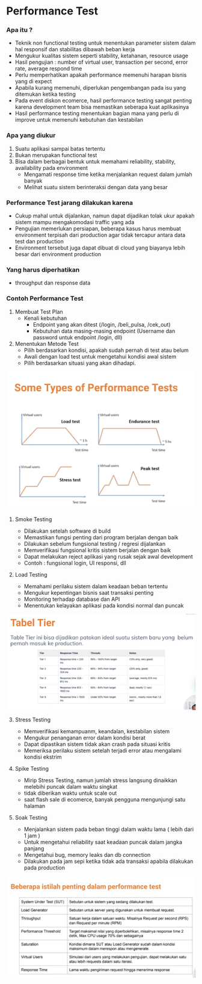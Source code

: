 # Performance Test

### Apa itu ?
- Teknik non functional testing untuk menentukan parameter sistem dalam hal responsif dan stabilitas dibawah beban kerja
- Mengukur kualitas sistem seperti stability, ketahanan, resource usage
- Hasil pengujian : number of virtual user, transaction per second, error rate, average respond time
- Perlu memperhatikan apakah performance memenuhi harapan bisnis yang di expect
- Apabila kurang memenuhi, diperlukan pengembangan pada isu yang ditemukan ketika testing
- Pada event diskon ecomerce, hasil performance testing sangat penting karena development team bisa memastikan seberapa kuat aplikasinya
- Hasil performance testing menentukan bagian mana yang perlu di improve untuk memenuhi kebutuhan dan kestabilan

### Apa yang diukur
1. Suatu aplikasi sampai batas tertentu
2. Bukan merupakan functional test
3. Bisa dalam berbagai bentuk untuk memahami reliability, stability, availability pada environment
    - Mengamati response time ketika menjalankan request dalam jumlah banyak
    - Melihat suatu sistem berinteraksi dengan data yang besar

### Performance Test jarang dilakukan karena
- Cukup mahal untuk dijalankan, namun dapat dijadikan tolak ukur apakah sistem mampu mengakomodasi traffic yang ada
- Pengujian memerlukan persiapan, beberapa kasus harus membuat environment terpisah dari production agar tidak tercapur antara data test dan production
- Environment tersebut juga dapat dibuat di cloud yang biayanya lebih besar dari environment production

### Yang harus diperhatikan
- throughput dan response data

### Contoh Performance Test

1. Membuat Test Plan
    - Kenali kebutuhan
        - Endpoint yang akan ditest (/login, /beli_pulsa, /cek_out)
        - Kebutuhan data masing-masing endpoint (Username dan password untuk endpoint /login, dll)
2. Menentukan Metode Test
    - Pilih berdasarkan kondisi, apakah sudah pernah di test atau belum
    - Awali dengan load test untuk mengetahui kondisi awal sistem
    - Pilih berdasarkan situasi yang akan dihadapi.

![Tipe-tipe Performance Test](./screenshots/TipeTipePerformanceTesting.png)

1. Smoke Testing
    - Dilakukan setelah software di build
    - Memastikan fungsi penting dari program berjalan dengan baik
    - Dilakukan sebelum fungsional testing / regresi dijalankan
    - Memverifikasi fungsional kritis sistem berjalan dengan baik
    - Dapat melakukan reject aplikasi yang rusak sejak awal development
    - Contoh : fungsional login, UI responsi, dll

2. Load Testing
    - Memahami perilaku sistem dalam keadaan beban tertentu
    - Mengukur kepentingan bisnis saat transaksi penting
    - Monitoring terhadap database dan API
    - Menentukan kelayakan aplikasi pada kondisi normal dan puncak

![Table Tier](./screenshots/TableTier.png)

3. Stress Testing
    - Memverifikasi kemampuanm, keandalan, kestabilan sistem
    - Mengukur penanganan error dalam kondisi berat
    - Dapat dipastikan sistem tidak akan crash pada situasi kritis
    - Memeriksa perilaku sistem setelah terjadi error atau mengalami kondisi ekstrim

4. Spike Testing
    - Mirip Stress Testing, namun jumlah stress langsung dinaikkan melebihi puncak dalam waktu singkat
    - tidak diberikan waktu untuk scale out
    - saat flash sale di ecomerce, banyak pengguna mengunjungi satu halaman

5. Soak Testing
    - Menjalankan sistem pada beban tinggi dalam waktu lama ( lebih dari 1 jam )
    - Untuk mengetahui reliability saat keadaan puncak dalam jangka panjang
    - Mengetahui bug, memory leaks dan db connection
    - Dilakukan pada jam sepi ketika tidak ada transaksi apabila dilakukan pada production

![Istilah Penting](./screenshots/Istilah.png)


